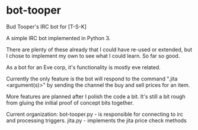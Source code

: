 bot-tooper
==========

Bud Tooper's IRC bot for [T-S-K]

A simple IRC bot implemented in Python 3.

There are plenty of these already that I could 
have re-used or extended, but I chose to implement 
my own to see what I could learn. So far so good.

As a bot for an Eve corp, it's functionality is
mostly eve related.

Currently the only feature is the bot will respond
to the command ".jita <argument(s)>" by sending
the channel the buy and sell prices for an item.

More features are planned after I polish the code
a bit. It's still a bit rough from gluing the initial
proof of concept bits together.

Current organization:
bot-tooper.py - is responsible for connecting to 
  irc and processing triggers.
jita.py - implements the jita price check methods
